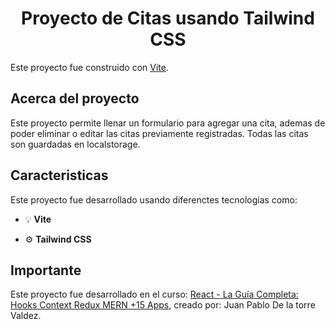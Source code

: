 <h1 align="center">Proyecto de Citas usando Tailwind CSS</h1>

Este proyecto fue construido con [Vite](https://vitejs.dev/guide/#overview).

## Acerca del proyecto

Este proyecto permite llenar un formulario para agregar una cita, ademas de poder eliminar o editar las citas previamente registradas.
Todas las citas son guardadas en localstorage.


## Caracteristicas

Este proyecto fue desarrollado usando diferenctes tecnologias como: 

- :bulb: **Vite**

- :gear: **Tailwind CSS**

## Importante

Este proyecto fue desarrollado en el curso: [React - La Guía Completa: Hooks Context Redux MERN +15 Apps](demy.com/course/react-de-principiante-a-experto-creando-mas-de-10-aplicaciones/), creado por: Juan Pablo De la torre Valdez.
